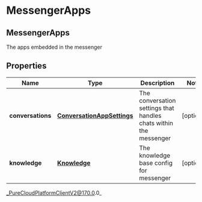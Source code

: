 # MessengerApps

## MessengerApps
The apps embedded in the messenger

## Properties

|Name | Type | Description | Notes|
|------------ | ------------- | ------------- | -------------|
| **conversations** | [**ConversationAppSettings**](ConversationAppSettings) | The conversation settings that handles chats within the messenger | [optional] |
| **knowledge** | [**Knowledge**](Knowledge) | The knowledge base config for messenger | [optional] |



_PureCloudPlatformClientV2@170.0.0_
